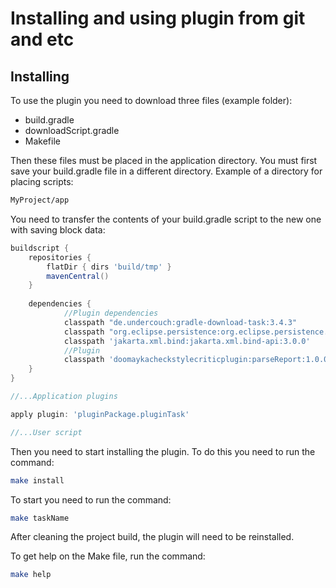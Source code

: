 # Installing and using plugin from git and etc

## Installing

To use the plugin you need to download three files (example folder):

- build.gradle
- downloadScript.gradle
- Makefile

Then these files must be placed in the application directory.
You must first save your build.gradle file in a different directory.
Example of a directory for placing scripts:

```bash
MyProject/app
```

You need to transfer the contents of your build.gradle script to the new one
with saving block data:

```groovy
buildscript {		
	repositories {
		flatDir { dirs 'build/tmp' }
		mavenCentral()
	}
    
	dependencies {
			//Plugin dependencies
			classpath "de.undercouch:gradle-download-task:3.4.3"
			classpath "org.eclipse.persistence:org.eclipse.persistence.moxy:3.0.0"
			classpath 'jakarta.xml.bind:jakarta.xml.bind-api:3.0.0'
			//Plugin
			classpath 'doomaykacheckstylecriticplugin:parseReport:1.0.0'
    }	
}

//...Application plugins

apply plugin: 'pluginPackage.pluginTask'

//...User script
```

Then you need to start installing the plugin.
To do this you need to run the command:

```bash
make install
```

To start you need to run the command:

```bash
make taskName
```

After cleaning the project build, the plugin will need to be reinstalled.

To get help on the Make file, run the command:

```bash
make help
```